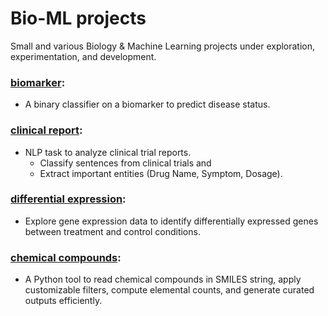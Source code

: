 # Bio-ML projects
Small and various Biology & Machine Learning projects under exploration, experimentation, and development.

### [biomarker](./biomarker): 
- A binary classifier on a biomarker to predict disease status. 

### [clinical report](./clinical_report): 
- NLP task to analyze clinical trial reports.
    - Classify sentences from clinical trials and 
    - Extract important entities (Drug Name, Symptom, Dosage).

### [differential expression](./differential_exppression):
- Explore gene expression data to identify differentially expressed genes between treatment and control conditions.

### [chemical compounds](./chemical_compounds):
- A Python tool to read chemical compounds in SMILES string, apply customizable filters, compute elemental counts, and generate curated outputs efficiently.